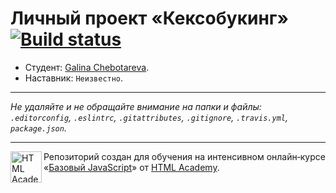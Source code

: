 # Личный проект «Кексобукинг» [![Build status][travis-image]][travis-url]

* Студент: [Galina Chebotareva](https://up.htmlacademy.ru/javascript/11/user/153593).
* Наставник: `Неизвестно`.

---

_Не удаляйте и не обращайте внимание на папки и файлы:_<br>
_`.editorconfig`, `.eslintrc`, `.gitattributes`, `.gitignore`, `.travis.yml`, `package.json`._

---

<a href="https://htmlacademy.ru/intensive/javascript"><img align="left" width="50" height="50" title="HTML Academy" src="https://up.htmlacademy.ru/static/img/intensive/javascript/logo-for-github.svg"></a>

Репозиторий создан для обучения на интенсивном онлайн‑курсе «[Базовый JavaScript](https://htmlacademy.ru/intensive/javascript)» от [HTML Academy](https://htmlacademy.ru).

[travis-image]: https://travis-ci.org/htmlacademy-javascript/153593-keksobooking.svg?branch=master
[travis-url]: https://travis-ci.org/htmlacademy-javascript/153593-keksobooking
